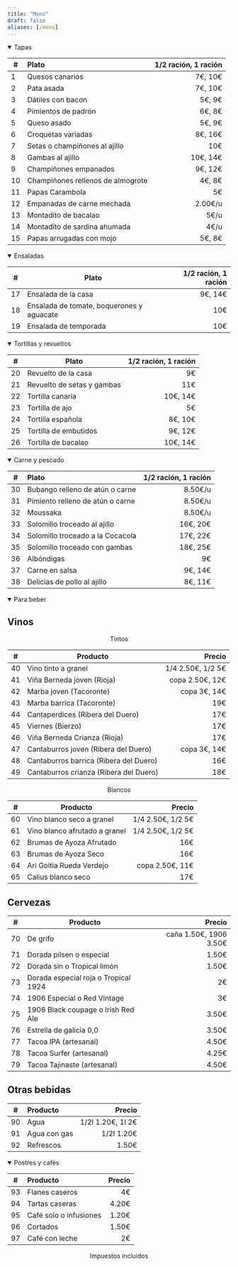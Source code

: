 ```yaml
---
title: "Menú"
draft: false
aliases: [/menu]
---
```


<details open>
<summary>Tapas</summary>

| # | Plato | 1/2 ración, 1 ración |
| --- | :--- | ---: |
| 1 | Quesos canarios | 7€, 10€|
| 2 | Pata asada | 7€, 10€|
| 3 | Dátiles con bacon | 5€, 9€|
| 4 | Pimientos de padrón | 6€, 8€|
| 5 | Queso asado | 5€, 9€|
| 6 | Croquetas variadas | 8€, 16€|
| 7 | Setas o champiñones al ajillo | 10€|
| 8 | Gambas al ajillo | 10€, 14€|
| 9 | Champiñones empanados | 9€, 12€|
| 10 | Champiñones rellenos de almogrote | 4€, 8€|
| 11 | Papas Carambola | 5€ |
| 12 | Empanadas de carne mechada | 2.00€/u|
| 13 | Montadito de bacalao | 5€/u|
| 14 | Montadito de sardina ahumada | 4€/u|
| 15 | Papas arrugadas con mojo | 5€, 8€|

</details>

<details open>
<summary>Ensaladas</summary>

| # | Plato | 1/2 ración, 1 ración |
|---|---|---:|
| 17 | Ensalada de la casa | 9€, 14€|
| 18 | Ensalada de tomate, boquerones y aguacate | 10€|
| 19 | Ensalada de temporada | 10€|


</details>

<details open>
<summary>Tortillas y revueltos</summary>

| # | Plato | 1/2 ración, 1 ración |
|---|---|---:|
| 20 | Revuelto de la casa | 9€|
| 21 | Revuelto de setas y gambas | 11€|
| 22 | Tortilla canaria | 10€, 14€|
| 23 | Tortilla de ajo | 5€|
| 24 | Tortilla española | 8€, 10€|
| 25 | Tortilla de embutidos | 9€, 12€|
| 26 | Tortilla de bacalao | 10€, 14€|

</details>

<details open>
<summary>Carne y pescado</summary>

| # | Plato | 1/2 ración, 1 ración |
|---|:---|---:|
| 30 | Bubango relleno de atún o carne | 8.50€/u|
| 31 | Pimiento relleno de atún o carne | 8.50€/u|
| 32 | Moussaka | 8.50€/u|
| 33 | Solomillo troceado al ajillo| 16€, 20€|
| 34 | Solomillo troceado a la Cocacola| 17€, 22€|
| 35 | Solomillo troceado con gambas| 18€, 25€|
| 36 | Albóndigas | 9€|
| 37 | Carne en salsa| 9€, 14€|
| 38 | Delicias de pollo al ajillo| 8€, 11€|

</details>

<details open>
<summary>Para beber</summary>

## Vinos

<center>Tintos</center>

| # | Producto | Precio |
| --- | ---|---:|
| 40 | Vino tinto a granel  | 1/4 2.50€, 1/2 5€|
| 41 | Viña Berneda joven  (Rioja) | copa 2.50€, 12€|
| 42 | Marba joven (Tacoronte)  | copa 3€, 14€|
| 43 | Marba barrica  (Tacoronte) | 19€|
| 44 | Cantaperdices (Ribera del Duero)  | 17€|
| 45 | Viernes (Bierzo)  | 17€|
| 46 | Viña Berneda Crianza (Rioja)  | 17€|
| 47 | Cantaburros joven (Ribera del Duero)  | copa 3€, 14€|
| 48 | Cantaburros barrica (Ribera del Duero)  | 16€|
| 49 | Cantaburros crianza (Ribera del Duero) | 18€|

<center>Blancos</center>

| # | Producto | Precio |
| --- | ---|---:|
| 60 | Vino blanco seco a granel  | 1/4 2.50€, 1/2 5€|
| 61 | Vino blanco afrutado a granel | 1/4 2.50€, 1/2 5€|
| 62 | Brumas de Ayoza Afrutado | 16€|
| 63 | Brumas de Ayoza Seco | 16€|
| 64 | Ari Goitia Rueda Verdejo | copa 2.50€, 11€|
| 65 | Calius blanco seco| 17€|

## Cervezas

| # | Producto | Precio |
|---|---|---:|
| 70 | De grifo | caña 1.50€, 1906 3.50€|
| 71 | Dorada pilsen o especial  | 1.50€|
| 72 | Dorada sin o Tropical limón | 1.50€|
| 73 | Dorada especial roja o Tropical 1924 | 2€|
| 74 | 1906 Especial o Red Vintage | 3€|
| 75 | 1906 Black coupage o Irish Red Ale | 3.50€|
| 76 | Estrella de galicia 0,0 | 3.50€|
| 77 | Tacoa IPA (artesanal) | 4.50€|
| 78 | Tacoa Surfer (artesanal) | 4.25€|
| 79 | Tacoa Tajinaste (artesanal) | 4.50€|

## Otras bebidas

| # | Producto | Precio |
|---|:---|---:|
| 90 | Agua |  1/2l 1.20€, 1l 2€|
| 91 | Agua con gas |  1/2l 1.20€|
| 92 | Refrescos |  1.50€|

</details>

<details open>
<summary>Postres y cafés</summary>

| # | Producto | Precio |
|---|:---|---:|
| 93 | Flanes caseros|  4€|
| 94 | Tartas caseras|  4.20€|
| 95 | Café solo o infusiones|  1.20€|
| 96 | Cortados |  1.50€|
| 97 | Café con leche |  2€|

</details>

<p style="text-align:center;">Impuestos incluidos</p>
